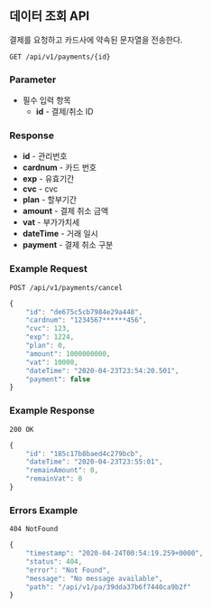##  데이터 조회 API

결제를 요청하고 카드사에 약속된 문자열을 전송한다.

`GET /api/v1/payments/{id}`

### Parameter

- 필수 입력 항목
  - **id** - 결제/취소 ID

### Response

- **id** - 관리번호
- **cardnum** - 카드 번호
- **exp** - 유효기간
- **cvc** - cvc
- **plan** - 할부기간
- **amount** - 결제 취소 금액
- **vat** - 부가가치세
- **dateTime** - 거래 일시
- **payment** - 결제 취소 구분

### Example Request

`POST /api/v1/payments/cancel`

```javascript
{
    "id": "de675c5cb7984e29a448",
    "cardnum": "1234567******456",
    "cvc": 123,
    "exp": 1224,
    "plan": 0,
    "amount": 1000000000,
    "vat": 10000,
    "dateTime": "2020-04-23T23:54:20.501",
    "payment": false
}
```

### Example Response

`200 OK`

```javascript
{
    "id": "185c17b8baed4c279bcb",
    "dateTime": "2020-04-23T23:55:01",
    "remainAmount": 0,
    "remainVat": 0
}
```

### Errors Example
`404 NotFound`

```javascript
{
    "timestamp": "2020-04-24T00:54:19.259+0000",
    "status": 404,
    "error": "Not Found",
    "message": "No message available",
    "path": "/api/v1/pa/39dda37b6f7440ca9b2f"
}
```